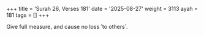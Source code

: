 +++
title = 'Surah 26, Verses 181'
date = '2025-08-27'
weight = 3113
ayah = 181
tags = []
+++

Give full measure, and cause no loss ˹to others˺.